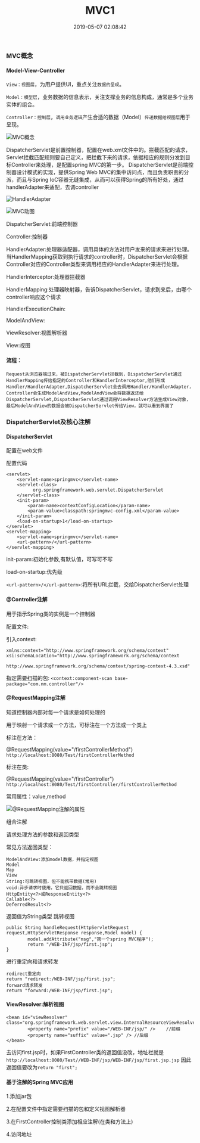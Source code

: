 ﻿---
title: MVC1
categories: SSM
date: 2019-05-07 02:08:42
---

### MVC概念

#### Model-View-Controller

`View：视图层`，为用户提供UI，重点关注`数据的呈现`。

`Model：模型层`，业务数据的信息表示，关注支撑业务的信息构成，通常是多个业务实体的组合。

`Controller：控制层`，`调用业务逻辑`产生合适的数据（Model）`传递数据给视图层`用于呈现。

![](https://dbnewyouth.oss-cn-zhangjiakou.aliyuncs.com/images/1556443970501.png?Expires=1871803285&OSSAccessKeyId=LTAI91SeAmgnTkb9&Signature=uH%2B4XyUN30YGcOXuc2JTA8gbsv8%3D 'MVC概念')

DispatcherServlet是前置控制器，配置在web.xml文件中的。拦截匹配的请求，Servlet拦截匹配规则要自己定义，把拦截下来的请求，依据相应的规则分发到目标Controller来处理，是配置spring MVC的第一步。
DispatcherServlet是前端控制器设计模式的实现，提供Spring Web MVC的集中访问点，而且负责职责的分派，而且与Spring IoC容器无缝集成，从而可以获得Spring的所有好处，通过handlerAdapter来适配，去调controller

![](https://dbnewyouth.oss-cn-zhangjiakou.aliyuncs.com/images/1556443794204.png?Expires=1871803322&OSSAccessKeyId=LTAI91SeAmgnTkb9&Signature=7iuV%2B6rVsYBdVGuK869bT5LZeL0%3D 'HandlerAdapter')

![](https://dbnewyouth.oss-cn-zhangjiakou.aliyuncs.com/images/1556443949352.png?Expires=1871803352&OSSAccessKeyId=LTAI91SeAmgnTkb9&Signature=DNV5Jyj2trPrnmzzpXKWWbyHFl8%3D 'MVC动图')

DispatcherServlet:前端控制器

Controller:控制器

HandlerAdapter:处理器适配器，调用具体的方法对用户发来的请求来进行处理。当HandlerMapping获取到执行请求的controller时，DispatcherServlet会根据Controller对应的Controller类型来调用相应的HandlerAdapter来进行处理。

HandlerInterceptor:处理器拦截器

HandlerMapping:处理器映射器，告诉DispatcherServlet，请求到来后，由哪个controller响应这个请求

HandlerExecutionChain:

ModelAndView:

ViewResolver:视图解析器

View:视图

#### 流程：

`Request从浏览器端过来，被DispatcherServlet拦截到，DispatcherServlet通过HandlerMapping传给指定的Controller和HandlerInterceptor,他们形成Handler/HandlerAdapter,DispatcherServlet会去调用Handler/HandlerAdapter，Controller会生成ModelAndView,ModelAndView会将数据返还给DispatcherServlet,DispatcherServlet通过调用ViewResolver方法生成View对象，最后ModelAndView的数据会被DispatcherServlet传给View，就可以看到界面了`

### DispatcherServlet及核心注解

#### DispatcherServlet

配置在web文件

配置代码
```
<servlet>
    <servlet-name>springmvc</servlet-name>
    <servlet-class>
          org.springframework.web.servlet.DispatcherServlet
    </servlet-class>
    <init-param>
        <param-name>contextConfigLocation</param-name>
        <param-value>classpath:springmvc-config.xml</param-value>
    </init-param>
    <load-on-startup>1</load-on-startup>
</servlet>
<servlet-mapping>
    <servlet-name>springmvc</servlet-name>
    <url-pattern>/</url-pattern>
</servlet-mapping>
```

init-param:初始化参数,有默认值，可写可不写

load-on-startup:优先级

`<url-pattern>/</url-pattern>`:将所有URL拦截，交给DispatcherServlet处理

#### @Controller注解

用于指示Spring类的实例是一个控制器

配置文件:

引入context:

```
xmlns:context="http://www.springframework.org/schema/context"
xsi:schemaLocation="http://www.springframework.org/schema/context 
                    http://www.springframework.org/schema/context/spring-context-4.3.xsd"
```

指定需要扫描的包:
`<context:component-scan base-package="com.nm.controller"/>`

#### @RequestMapping注解

知道控制器内部对每一个请求是如何处理的

用于映射一个请求或一个方法，可标注在一个方法或一个类上

标注在方法：

@RequestMapping(value="/firstControllerMethod")
`http://localhost:8080/Test/firstControllerMethod`

标注在类:

@RequestMapping(value="/firstController")
`http://localhost:8080/Test/firstController/firstControllerMethod`

常用属性：value,method

![](https://dbnewyouth.oss-cn-zhangjiakou.aliyuncs.com/images/1556444063788.png?Expires=1871803409&OSSAccessKeyId=LTAI91SeAmgnTkb9&Signature=yOj2AYAOz4MF%2BvN3GwP7fRVhunY%3D '@RequestMapping注解的属性')

组合注解

请求处理方法的参数和返回类型

常见方法返回类型：

```
ModelAndView:添加model数据，并指定视图
Model
Map
View
String:可跳转视图，但不能携带数据(常用)
void:异步请求时使用，它只返回数据，而不会跳转视图
HttpEntity<?>或ResponseEntity<?>
Callable<?>
DeferredResult<?>
```

返回值为String类型
跳转视图
```
public String handleRequest(HttpServletRequest request,HttpServletResponse response,Model model) {
		model.addAttribute("msg","第一个spring MVC程序");
		return "/WEB-INF/jsp/first.jsp";
}
```

进行重定向和请求转发
```
redirect重定向
return "redirect:/WEB-INF/jsp/first.jsp";
forward请求转发
return "forward:/WEB-INF/jsp/first.jsp";
```

#### ViewResolver:解析视图

```
<bean id="viewResolver"    class="org.springframework.web.servlet.view.InternalResourceViewResolver">
        <property name="prefix" value="/WEB-INF/jsp/" />    //前缀
        <property name="suffix" value=".jsp" /> //后缀
</bean>
```

去访问first.jsp时，如果FirstController类的返回值没改，地址栏就是
`http://localhost:8080/Test//WEB-INF/jsp/WEB-INF/jsp/first.jsp.jsp`
因此返回值要改为`return "first";`

#### 基于注解的Spring MVC应用

1.添加jar包

2.在配置文件中指定需要扫描的包和定义视图解析器

3.在FirstController控制类添加相应注解(在类和方法上)

4.访问地址